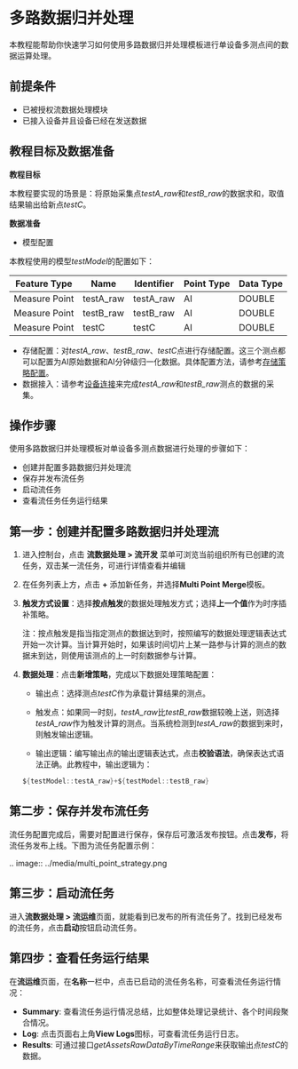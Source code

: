 # 多路数据归并处理
本教程能帮助你快速学习如何使用多路数据归并处理模板进行单设备多测点间的数据运算处理。
## 前提条件
- 已被授权流数据处理模块
- 已接入设备并且设备已经在发送数据

## 教程目标及数据准备
**教程目标**

本教程要实现的场景是：将原始采集点*testA_raw*和*testB_raw*的数据求和，取值结果输出给新点*testC*。

**数据准备**

- 模型配置

本教程使用的模型*testModel*的配置如下：

Feature Type|Name|Identifier|Point Type |Data Type
---|---|---|---|---
Measure Point	 | testA_raw | testA_raw|AI |DOUBLE
Measure Point	 | testB_raw|testB_raw|AI |DOUBLE
Measure Point	 | testC|testC|AI |DOUBLE
- 存储配置：对*testA_raw*、*testB_raw*、*testC*点进行存储配置。这三个测点都可以配置为AI原始数据和AI分钟级归一化数据。具体配置方法，请参考[存储策略配置](https://www.envisioniot.com/docs/data-asset/zh_CN/latest/configuring_tsdb_storage.html)。
- 数据接入：请参考[设备连接](https://www.envisioniot.com/docs/device-connection/zh_CN/latest/quickstart/gettingstarted_device_connection.html)来完成*testA_raw*和*testB_raw*测点的数据的采集。

## 操作步骤
使用多路数据归并处理模板对单设备多测点数据进行处理的步骤如下：
- 创建并配置多路数据归并处理流
- 保存并发布流任务
- 启动流任务
- 查看流任务任务运行结果

## 第一步：创建并配置多路数据归并处理流
1. 进入控制台，点击 **流数据处理 > 流开发** 菜单可浏览当前组织所有已创建的流任务，双击某一流任务，可进行详情查看并编辑

2. 在任务列表上方，点击  **+** 添加新任务，并选择**Multi Point Merge**模板。

3. **触发方式设置**：选择**按点触发**的数据处理触发方式；选择**上一个值**作为时序插补策略。

   注：按点触发是指当指定测点的数据达到时，按照编写的数据处理逻辑表达式开始一次计算。当计算开始时，如果该时间切片上某一路参与计算的测点的数据未到达，则使用该测点的上一时刻数据参与计算。

4. **数据处理**：点击**新增策略**，完成以下数据处理策略配置：

   - ​输出点：选择测点*testC*作为承载计算结果的测点。

   - 触发点：如果同一时刻，*testA_raw*比*testB_raw*数据较晚上送，则选择*testA_raw*作为触发计算的测点。当系统检测到*testA_raw*的数据到来时，则触发输出逻辑。

   - 输出逻辑：编写输出点的输出逻辑表达式，点击**校验语法**，确保表达式语法正确。此教程中，输出逻辑为：
   ```scala
   ${testModel::testA_raw}+${testModel::testB_raw}
   ```


## 第二步：保存并发布流任务
流任务配置完成后，需要对配置进行保存，保存后可激活发布按钮。点击**发布**，将流任务发布上线。下图为流任务配置示例：

.. image:: ../media/multi_point_strategy.png

## 第三步：启动流任务
进入**流数据处理 > 流运维**页面，就能看到已发布的所有流任务了。找到已经发布的流任务，点击**启动**按钮启动流任务。

## 第四步：查看任务运行结果
在**流运维**页面，在**名称**一栏中，点击已启动的流任务名称，可查看流任务运行情况：

- **Summary**: 查看流任务运行情况总结，比如整体处理记录统计、各个时间段聚合情况。
- **Log**: 点击页面右上角**View Logs**图标，可查看流任务运行日志。
- **Results**: 可通过接口*getAssetsRawDataByTimeRange*来获取输出点*testC*的数据。
